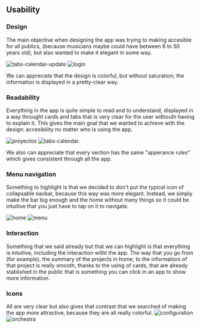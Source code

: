 ## Usability
### Design 
The main objective when designing the app was trying to making accesible for all publics, (because musicians maybe could have between 6 to 50 years old), but 
also wanted to make it elegant in some way.

![tabs-calendar-update](https://user-images.githubusercontent.com/91074551/146284182-df1fdd5c-54da-4809-b075-4f242e74fea2.PNG)
![login](https://user-images.githubusercontent.com/91074551/146287546-2946a8f8-95b7-4b8a-819f-6b6f2e29d328.PNG)


We can appreciate that the design is colorful, but without saturation; the information is displayed in a pretty-clear way.

### Readability
Everything in the app is quite simple to read and to understand, displayed in a way throught cards and tabs that is very clear for the user withouth having to
explain it. This gives the main goal that we wanted to achieve with the design: accesibility no matter who is using the app.

![proyectos](https://user-images.githubusercontent.com/91074551/146283195-05988115-314d-48b2-9c95-cdb96007891a.PNG)
![tabs-calendar](https://user-images.githubusercontent.com/91074551/146284292-e62cec1f-3500-4f39-b441-a6c9e153cb69.PNG).

We also can appreciate that every section has the same "apperance rules" which gives consistent through all the app.

### Menu navigation
Something to highlight is that we decided to don't put the typical icon of collapsable navbar, because this way was more elegant. Instead, we simply make the bar big enough and the home without many things so it could be intuitive that you just have to tap on it to navigate.

![home](https://user-images.githubusercontent.com/91074551/146284611-2fbc8425-dbf9-44b2-be49-f63128d7a2e1.PNG)
![menu](https://user-images.githubusercontent.com/91074551/146284631-3bd52a94-3e32-46fe-811d-afbe8606362f.PNG)

### Interaction
Something that we said already but that we can highlight is that everything is intuitive, including the interaction witht the app. The way that you go from (for example), the summary of the projects in home, to the informationi of that project is really smooth, thanks to the using of cards, that are already stablished in the public that is something you can click in an app to show more information.

### Icons
All are very clear but also gives that contrast that we searched of making the app more attractive, because they are all really colorful.
![configuration](https://user-images.githubusercontent.com/91074551/146285233-3a735b84-2be1-458d-8c4a-a6b4ce0ca816.png)
![orchestra](https://user-images.githubusercontent.com/91074551/146285239-28e05025-28d2-4564-8a2f-147f2771712e.png)



